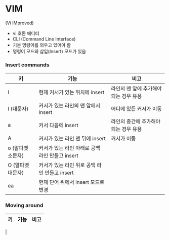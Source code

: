 # VIM
(Vi IMproved)

- vi 호환 에디터
- CLI (Command Line Interface)
- 기본 명령어를 외우고 있어야 함
- 명령어 모드와 삽입(Insert) 모드가 있음

### Insert commands

|키|기능|비고|
|---|---|---|
|i|현재 커서가 있는 위치에 insert|라인의 맨 앞에 추가해야되는 경우 유용|
|I (대문자)|커서가 있는 라인의 맨 앞에서 insert|어디에 있든 커서가 이동|
|a|커서 다음에 insert|라인의 중간에 추가해야되는 경우 유용|
|A|커서가 있는 라인 맨 뒤에 insert|커서가 이동|
|o (알파벳 소문자)|커서가 있는 라인 아래로 공백 라인 만들고 insert||
|O (알파벳 대문자)|커서가 있는 라인 위로 공백 라인 만들고 insert||
|ea|현재 단어 위에서 insert 모드로 변경||

### Moving around

|키|기능|비고|
|---|---|---|
|
 


